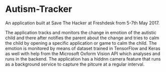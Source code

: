 # Autism-Tracker
An application built at Save The Hacker at Freshdesk from 5-7th May 2017.

The application tracks and monitors the change in emotion of the autistic child and there after notifies the parent about the change and tries to calm the child by opening a specific application or game to calm the child.
The emotion is monitored by means of dataset trained in TensorFlow and Keras as well with help from the Microsoft Oxform Vision API which analyses and runs in the backend.
The application has a hiddnn camera feature that runs as a background service to capture the pitcure at a regular interval.
